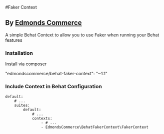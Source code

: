 #Faker Context
## By [Edmonds Commerce](https://www.edmondscommerce.co.uk)

A simple Behat Context to allow you to use Faker when running your Behat features

### Installation

Install via composer

"edmondscommerce/behat-faker-context": "~1.1"


### Include Context in Behat Configuration

```
default:
    # ...
    suites:
        default:
            # ...
            contexts:
                - # ...
                - EdmondsCommerce\BehatFakerContext\FakerContext

```
